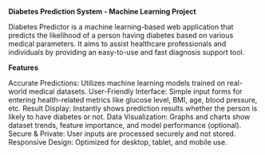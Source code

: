 **Diabetes Prediction System - Machine Learning Project**

Diabetes Predictor is a machine learning-based web application that predicts the likelihood of a person having diabetes based on various medical parameters. It aims to assist healthcare professionals and individuals by providing an easy-to-use and fast diagnosis support tool.

**Features**

Accurate Predictions: Utilizes machine learning models trained on real-world medical datasets.
User-Friendly Interface: Simple input forms for entering health-related metrics like glucose level, BMI, age, blood pressure, etc.
Result Display: Instantly shows prediction results whether the person is likely to have diabetes or not.
Data Visualization: Graphs and charts show dataset trends, feature importance, and model performance (optional).
Secure & Private: User inputs are processed securely and not stored.
Responsive Design: Optimized for desktop, tablet, and mobile use.


